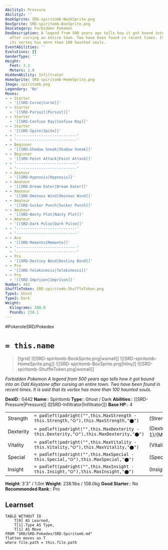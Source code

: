 ```yaml
---
Ability1: Pressure
Ability2: ''
BookSprite: SRD-spiritomb-BookSprite.png
BoxSprite: SRD-spiritomb-BoxSprite.png
DexCategory: Forbidden Pokemon
DexDescription: A legend from 500 years ago tells how it got bound into an Odd Keystone
  after cursing an entire town. Two have been found in recent times. It is said that
  its vortex has more than 100 haunted souls.
EventAbilities: ''
Evolutions: []
GenderType: ''
Height:
  Feet: 3.3
  Meters: 1.0
HiddenAbility: Infiltrator
HomeSprite: SRD-spiritomb-HomeSprite.png
Image: spiritomb.png
Legendary: 'No'
Moves:
- - Starter
  - '[[SRD-Curse|Curse]]'
- - Starter
  - '[[SRD-Pursuit|Pursuit]]'
- - Starter
  - '[[SRD-Confuse Ray|Confuse Ray]]'
- - Starter
  - '[[SRD-Spite|Spite]]'
- - '---------------------------'
  - '---------------------------'
- - Beginner
  - '[[SRD-Shadow Sneak|Shadow Sneak]]'
- - Beginner
  - '[[SRD-Feint Attack|Feint Attack]]'
- - '---------------------------'
  - '---------------------------'
- - Amateur
  - '[[SRD-Hypnosis|Hypnosis]]'
- - Amateur
  - '[[SRD-Dream Eater|Dream Eater]]'
- - Amateur
  - '[[SRD-Ominous Wind|Ominous Wind]]'
- - Amateur
  - '[[SRD-Sucker Punch|Sucker Punch]]'
- - Amateur
  - '[[SRD-Nasty Plot|Nasty Plot]]'
- - Amateur
  - '[[SRD-Dark Pulse|Dark Pulse]]'
- - '---------------------------'
  - '---------------------------'
- - Ace
  - '[[SRD-Memento|Memento]]'
- - '---------------------------'
  - '---------------------------'
- - Pro
  - '[[SRD-Destiny Bond|Destiny Bond]]'
- - Pro
  - '[[SRD-Telekinesis|Telekinesis]]'
- - Pro
  - '[[SRD-Imprison|Imprison]]'
Number: 442
ShuffleToken: SRD-spiritomb-ShuffleToken.png
Type1: Ghost
Type2: Dark
Weight:
  Kilograms: 108.0
  Pounds: 238.1
---
```


#PokeroleSRD/Pokedex

# `= this.name`

> [!grid]
> ![[SRD-spiritomb-BookSprite.png|wsmall]]
> ![[SRD-spiritomb-HomeSprite.png]]
> ![[SRD-spiritomb-BoxSprite.png|htiny]]
> ![[SRD-spiritomb-ShuffleToken.png|wsmall]]


*Forbidden Pokemon*
*A legend from 500 years ago tells how it got bound into an Odd Keystone after cursing an entire town. Two have been found in recent times. It is said that its vortex has more than 100 haunted souls.*

**DexID**:: 0442
**Name**:: Spiritomb
**Type**:: Ghost / Dark
**Abilities**:: [[SRD-Pressure|Pressure]] ([[SRD-Infiltrator|Infiltrator]])
**Base HP**:: 4

|           |                                                                                        |                                          |
| --------- | -------------------------------------------------------------------------------------- | ---------------------------------------- |
| Strength  | `= padleft(padright("",this.MaxStrength - this.Strength,"⭘"),this.MaxStrength,"⬤")`    | (Strength::2)/(MaxStrength::5)   |
| Dexterity | `= padleft(padright("",this.MaxDexterity - this.Dexterity,"⭘"),this.MaxDexterity,"⬤")` | (Dexterity:: 1)/(MaxDexterity::3) |
| Vitality  | `= padleft(padright("",this.MaxVitality - this.Vitality,"⭘"),this.MaxVitality,"⬤")`    | (Vitality::3)/(MaxVitality::6)   |
| Special   | `= padleft(padright("",this.MaxSpecial - this.Special,"⭘"),this.MaxSpecial,"⬤")`       | (Special::2)/(MaxSpecial::5)     |
| Insight   | `= padleft(padright("",this.MaxInsight - this.Insight,"⭘"),this.MaxInsight,"⬤")`       | (Insight::3)/(MaxInsight::6)     |

**Height**: 3'3" / 1.0m
**Weight**: 238.1lbs / 108.0kg
**Good Starter**:: No
**Recommended Rank**:: Pro

## Learnset

```dataview
TABLE WITHOUT ID
    T[0] AS Learned,
    T[1].Type AS Type,
    T[1] AS Move
FROM "SRD/SRD-Pokedex/SRD-Spiritomb.md"
flatten moves as T
where file.path = this.file.path
```
